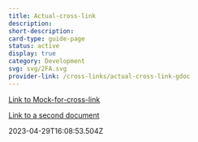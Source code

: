 ```yaml
---
title: Actual-cross-link
description: 
short-description: 
card-type: guide-page
status: active
display: true
category: Development
svg: svg/2FA.svg
provider-link: /cross-links/actual-cross-link-gdoc
---
```

<div class="content-section">
<div class="section-container" markdown="1">

[Link to Mock-for-cross-link](/cross-links/mock-for-cross-link)


[Link to a second document](/cross-links/second-document)
</div>
</div> 2023-04-29T16:08:53.504Z